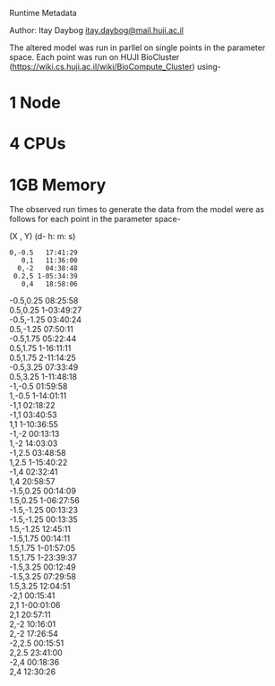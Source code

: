 Runtime Metadata 

Author: Itay Daybog
itay.daybog@mail.huji.ac.il

The altered model was run in parllel on single points in the parameter space. Each point was run on HUJI BioCluster (https://wiki.cs.huji.ac.il/wiki/BioCompute_Cluster) using-

# 1 Node
# 4 CPUs
# 1GB Memory

The observed run times to generate the data from the model were as follows for each point in the parameter space-

  (X , Y) (d- h: m: s)

    0,-0.5   17:41:29  
       0,1   11:36:00  
      0,-2   04:38:48  
     0.2,5 1-05:34:39  
       0,4   18:58:06  
 -0.5,0.25   08:25:58  
  0.5,0.25 1-03:49:27  
-0.5,-1.25   03:40:24  
 0.5,-1.25   07:50:11  
 -0.5,1.75   05:22:44  
  0.5,1.75 1-16:11:11  
  0.5,1.75 2-11:14:25  
 -0.5,3.25   07:33:49  
  0.5,3.25 1-11:48:18  
   -1,-0.5   01:59:58  
    1,-0.5 1-14:01:11  
      -1,1   02:18:22  
      -1,1   03:40:53  
       1,1 1-10:36:55  
     -1,-2   00:13:13  
      1,-2   14:03:03  
    -1,2.5   03:48:58  
     1,2.5 1-15:40:22  
      -1,4   02:32:41  
       1,4   20:58:57  
 -1.5,0.25   00:14:09  
  1.5,0.25 1-06:27:56  
-1.5,-1.25   00:13:23  
-1.5,-1.25   00:13:35  
 1.5,-1.25   12:45:11  
 -1.5,1.75   00:14:11  
  1.5,1.75 1-01:57:05  
  1.5,1.75 1-23:39:37  
 -1.5,3.25   00:12:49  
 -1.5,3.25   07:29:58  
  1.5,3.25   12:04:51  
      -2,1   00:15:41  
       2,1 1-00:01:06  
       2,1   20:57:11  
      2,-2   10:16:01  
      2,-2   17:26:54  
    -2,2.5   00:15:51  
     2,2.5   23:41:00  
      -2,4   00:18:36  
       2,4   12:30:26  
 



